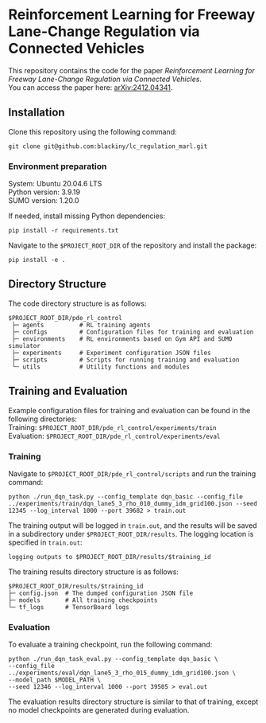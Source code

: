 # Reinforcement Learning for Freeway Lane-Change Regulation via Connected Vehicles

This repository contains the code for the paper *Reinforcement Learning for Freeway Lane-Change Regulation via Connected Vehicles*.  
You can access the paper here: [arXiv:2412.04341](https://arxiv.org/abs/2412.04341).



## Installation

Clone this repository using the following command:
```
git clone git@github.com:blackiny/lc_regulation_marl.git
```

### Environment preparation

System: Ubuntu 20.04.6 LTS  
Python version: 3.9.19  
SUMO version: 1.20.0

If needed, install missing Python dependencies:

```
pip install -r requirements.txt
```

Navigate to the `$PROJECT_ROOT_DIR` of the repository and install the package:

```
pip install -e .
```

## Directory Structure

The code directory structure is as follows:  
```
$PROJECT_ROOT_DIR/pde_rl_control
 ├─ agents          # RL training agents
 ├─ configs         # Configuration files for training and evaluation
 ├─ environments    # RL environments based on Gym API and SUMO simulator
 ├─ experiments     # Experiment configuration JSON files
 ├─ scripts         # Scripts for running training and evaluation
 └─ utils           # Utility functions and modules
```

## Training and Evaluation
Example configuration files for training and evaluation can be found in the following directories:  
Training: `$PROJECT_ROOT_DIR/pde_rl_control/experiments/train`  
Evaluation: `$PROJECT_ROOT_DIR/pde_rl_control/experiments/eval`

### Training

Navigate to `$PROJECT_ROOT_DIR/pde_rl_control/scripts` and run the training command:

```
python ./run_dqn_task.py --config_template dqn_basic --config_file ../experiments/train/dqn_lane5_3_rho_010_dummy_idm_grid100.json --seed 12345 --log_interval 1000 --port 39682 > train.out 
```

The training output will be logged in `train.out`, and the results will be saved in a subdirectory under `$PROJECT_ROOT_DIR/results`. The logging location is specified in `train.out`:

```
logging outputs to $PROJECT_ROOT_DIR/results/$training_id
```

The training results directory structure is as follows:

```
$PROJECT_ROOT_DIR/results/$training_id
├─ config.json  # The dumped configuration JSON file
├─ models       # All training checkpoints
└─ tf_logs      # TensorBoard logs
```

### Evaluation

To evaluate a training checkpoint, run the following command:

```
python ./run_dqn_task_eval.py --config_template dqn_basic \
--config_file ../experiments/eval/dqn_lane5_3_rho_015_dummy_idm_grid100.json \
--model_path $MODEL_PATH \
--seed 12346 --log_interval 1000 --port 39505 > eval.out
```

The evaluation results directory structure is similar to that of training, except no model checkpoints are generated during evaluation.